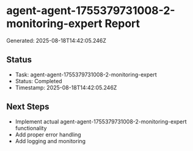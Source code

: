 # agent-agent-1755379731008-2-monitoring-expert Report

Generated: 2025-08-18T14:42:05.246Z

## Status
- Task: agent-agent-1755379731008-2-monitoring-expert
- Status: Completed
- Timestamp: 2025-08-18T14:42:05.246Z

## Next Steps
- Implement actual agent-agent-1755379731008-2-monitoring-expert functionality
- Add proper error handling
- Add logging and monitoring
